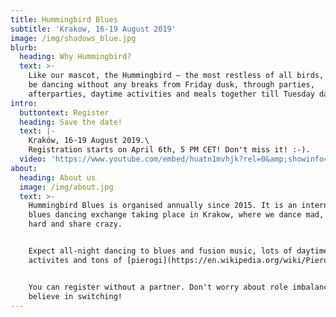 ```yaml
---
title: Hummingbird Blues
subtitle: 'Krakow, 16-19 August 2019'
image: /img/shadows_blue.jpg
blurb:
  heading: Why Hummingbird?
  text: >-
    Like our mascot, the Hummingbird – the most restless of all birds, we will
    be dancing without any breaks from Friday dusk, through parties,
    afterparties, daytime activities and meals together till Tuesday dawn.
intro:
  buttontext: Register
  heading: Save the date!
  text: |-
    Kraków, 16-19 August 2019.\
    Registration starts on April 6th, 5 PM CET! Don't miss it! :-).
  video: 'https://www.youtube.com/embed/huatn1mvhjk?rel=0&amp;showinfo=0'
about:
  heading: About us
  image: /img/about.jpg
  text: >-
    Hummingbird Blues is organised annually since 2015. It is an international
    blues dancing exchange taking place in Krakow, where we dance mad, chill
    hard and share crazy.


    Expect all-night dancing to blues and fusion music, lots of daytime
    activites and tons of [pierogi](https://en.wikipedia.org/wiki/Pierogi).


    You can register without a partner. Don't worry about role imbalance - we
    believe in switching!
---
```


